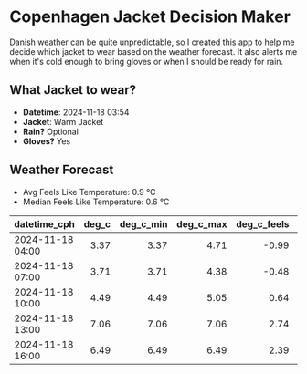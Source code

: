 
# Copenhagen Jacket Decision Maker

Danish weather can be quite unpredictable, so I created this app to help me decide which jacket to wear based on the weather forecast. 
It also alerts me when it's cold enough to bring gloves or when I should be ready for rain.

## What Jacket to wear?

- **Datetime**: 2024-11-18 03:54
- **Jacket**: Warm Jacket
- **Rain?** Optional
- **Gloves?** Yes

## Weather Forecast
- Avg Feels Like Temperature: 0.9 °C
- Median Feels Like Temperature: 0.6 °C

| datetime_cph     |   deg_c |   deg_c_min |   deg_c_max |   deg_c_feels | weather   | wind   | rain   |
|:-----------------|--------:|------------:|------------:|--------------:|:----------|:-------|:-------|
| 2024-11-18 04:00 |    3.37 |        3.37 |        4.71 |         -0.99 | Clouds    | Medium | None   |
| 2024-11-18 07:00 |    3.71 |        3.71 |        4.38 |         -0.48 | Clouds    | Medium | None   |
| 2024-11-18 10:00 |    4.49 |        4.49 |        5.05 |          0.64 | Clouds    | Medium | None   |
| 2024-11-18 13:00 |    7.06 |        7.06 |        7.06 |          2.74 | Rain      | High   | Low    |
| 2024-11-18 16:00 |    6.49 |        6.49 |        6.49 |          2.39 | Rain      | High   | Low    |
        